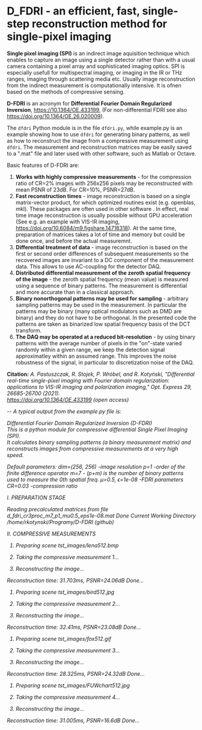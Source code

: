 # D_FDRI - an efficient, fast, single-step reconstruction method for single-pixel imaging



**Single pixel imaging (SPI)** is an indirect image aquisition technique which enables to capture an image using a single detector rather than with a usual camera containing a pixel array and sophisticated imaging optics. SPI is especially usefull for multispectral imaging, or imaging in the IR or THz ranges, imaging through scattering media etc. Usually image reconstruction from the indirect measurement is computationally intensive. It is ofnen based on the methods of compressive sensing.

**D-FDRI** is an acronym for **Differential Fourier Domain Regularized Inversion**,  https://10.1364/OE.433199, (For non-differential FDRI see also https://doi.org/10.1364/OE.26.020009).

The  <code>dfdri</code> Python module is in the file <code>dfdri.py</code>, while example.py is an example showing how to use  <code>dfdri</code> for generating binary patterns, as well as how to reconstruct the image from a compressive measurement using <code>dfdri</code>. The measurement and reconstruction matrices may be easily saved to a ".mat" file and later used with other software, such as Matlab or Octave.

Basic features of D-FDRI are:
1. **Works with highly compressive measurements** - for the compression ratio of CR=2% images with 256x256 pixels may be reconstructed with mean PSNR of 23dB. For CR=10%, PSNR=27dB.
1. **Fast reconstruction times**  - image reconstruction is based on a single matrix-vector product, for which optimized routines exist (e.g. openblas, mkl). These packages are often used in other software . In effect, real time image reconstruction is usually possible without GPU acceleration (See e.g. an example with VIS-IR imaging, https://doi.org/10.6084/m9.figshare.14718318). At the same time, preparation of matrices  takes a lot of time and memory but could be done once, and before the actual measuremnt.
3. **Differential treatment of data** - image reconstruction is based on the first or second order differences of subsequent measurements so the recovered images are invariant to a DC component of the measurement data. This allows to use AC-coupling for the detector DAQ. 
4. **Distributed differential measurement of the zeroth spatial frequency of the image** - the zeroth spatial frequency (mean value) is measured using a sequence of binary patterns. The measurement is differential and more accurate than in a classical approach.
5. **Binary nonorthogonal patterns may be used for sampling** - arbitrary sampling patterns may be used in the measurement. In particular the patterns may be binary (many optical modulators such as DMD are binary) and they do not have to be orthogonal. In the presented code the patterns are taken as binarized low spatial frequency basis of the DCT transform.
6. **The DAQ may be operated at a reduced bit-resolution** - by using binary patterns with the average number of pixels in the "on"-state varied randomly within a given range, we keep the detection signal approximatley within an assumed range. This improves the noise robustness of the signal, in particular to discretization noise of the DAQ.

**Citation:** <em>A. Pastuszczak, R. Stojek, P. Wróbel, and R. Kotyński, "Differential real-time single-pixel imaging with Fourier domain regularization: applications to VIS-IR imaging and polarization imaging," Opt. Express 29, 26685-26700 (2021).  
 https://doi.org/10.1364/OE.433199 (open access)

  
-- A typical output from the example.py file is:

Differential Fourier Domain Regularized Inversion (D-FDRI)  
This is a python module for compressive differential Single Pixel Imaging (SPI).  
It calculates binary sampling patterns (a binary measurement matrix) and reconstructs images from compressive measurements at a very high speed.  



Default parameters:
dim=(256, 256)	-image resolution
p=1				-order of the finite difference operator
m=7				- (p+m) is the number of binary patterns used to measure the 0th spatial freq.
μ=0.5, ϵ=1e-08	-FDRI parameters
CR=0.03			-compression ratio

I. PREPARATION STAGE

Reading precalculated matrices from file d_fdri_cr3proc_m7_p1_mu0.5_eps1e-08.mat
Done
Current Working Directory  /home/rkotynski/Programy/D-FDRI (github)

II. COMPRESSIVE MEASUREMENTS

1. Preparing scene tst_images/lena512.bmp

2. Taking the compressive measurement 1...

2. Reconstructing the image...

Reconstruction time: 31.703ms, PSNR=24.06dB
Done...

1. Preparing scene tst_images/bird512.jpg

2. Taking the compressive measurement 2...

2. Reconstructing the image...

Reconstruction time: 32.41ms, PSNR=23.08dB
Done...

1. Preparing scene tst_images/fox512.gif

2. Taking the compressive measurement 3...

2. Reconstructing the image...

Reconstruction time: 28.325ms, PSNR=24.32dB
Done...

1. Preparing scene tst_images/FUWchart512.jpg

2. Taking the compressive measurement 4...

2. Reconstructing the image...

Reconstruction time: 31.005ms, PSNR=16.6dB
Done...
